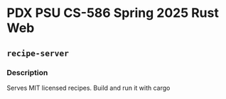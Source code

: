 # PDX PSU CS-586 Spring 2025 Rust Web
## `recipe-server`
### Description
Serves MIT licensed recipes.
Build and run it with cargo
